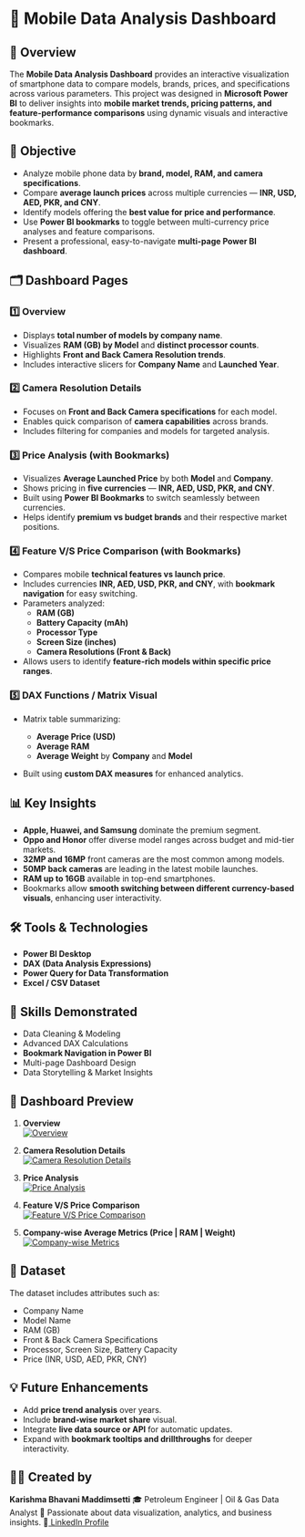 # 📱 Mobile Data Analysis Dashboard 

## 🧭 Overview

The **Mobile Data Analysis Dashboard** provides an interactive visualization of smartphone data to compare models, brands, prices, and specifications across various parameters.
This project was designed in **Microsoft Power BI** to deliver insights into **mobile market trends, pricing patterns, and feature-performance comparisons** using dynamic visuals and interactive bookmarks.


## 🎯 Objective

* Analyze mobile phone data by **brand, model, RAM, and camera specifications**.
* Compare **average launch prices** across multiple currencies — **INR, USD, AED, PKR, and CNY**.
* Identify models offering the **best value for price and performance**.
* Use **Power BI bookmarks** to toggle between multi-currency price analyses and feature comparisons.
* Present a professional, easy-to-navigate **multi-page Power BI dashboard**.



## 🗂️ Dashboard Pages

### 1️⃣ Overview

* Displays **total number of models by company name**.
* Visualizes **RAM (GB) by Model** and **distinct processor counts**.
* Highlights **Front and Back Camera Resolution trends**.
* Includes interactive slicers for **Company Name** and **Launched Year**.


### 2️⃣ Camera Resolution Details

* Focuses on **Front and Back Camera specifications** for each model.
* Enables quick comparison of **camera capabilities** across brands.
* Includes filtering for companies and models for targeted analysis.


### 3️⃣ Price Analysis (with Bookmarks)

* Visualizes **Average Launched Price** by both **Model** and **Company**.
* Shows pricing in **five currencies** — **INR, AED, USD, PKR, and CNY**.
* Built using **Power BI Bookmarks** to switch seamlessly between currencies.
* Helps identify **premium vs budget brands** and their respective market positions.


### 4️⃣ Feature V/S Price Comparison (with Bookmarks)

* Compares mobile **technical features vs launch price**.
* Includes currencies **INR, AED, USD, PKR, and CNY**, with **bookmark navigation** for easy switching.
* Parameters analyzed:
  * **RAM (GB)**
  * **Battery Capacity (mAh)**
  * **Processor Type**
  * **Screen Size (inches)**
  * **Camera Resolutions (Front & Back)**
* Allows users to identify **feature-rich models within specific price ranges**.


### 5️⃣ DAX Functions / Matrix Visual

* Matrix table summarizing:

  * **Average Price (USD)**
  * **Average RAM**
  * **Average Weight** by **Company** and **Model**
* Built using **custom DAX measures** for enhanced analytics.


## 📊 Key Insights

* **Apple, Huawei, and Samsung** dominate the premium segment.
* **Oppo and Honor** offer diverse model ranges across budget and mid-tier markets.
* **32MP and 16MP** front cameras are the most common among models.
* **50MP back cameras** are leading in the latest mobile launches.
* **RAM up to 16GB** available in top-end smartphones.
* Bookmarks allow **smooth switching between different currency-based visuals**, enhancing user interactivity.


## 🛠️ Tools & Technologies

* **Power BI Desktop**
* **DAX (Data Analysis Expressions)**
* **Power Query for Data Transformation**
* **Excel / CSV Dataset**


## 🧩 Skills Demonstrated

* Data Cleaning & Modeling
* Advanced DAX Calculations
* **Bookmark Navigation in Power BI**
* Multi-page Dashboard Design
* Data Storytelling & Market Insights


## 📸 Dashboard Preview

1. **Overview**  
   [![Overview](https://1drv.ms/i/c/0a9c8372bc9e9c41/EaVVqWweLYZEhaiK1_TFSAwBxVTC1NHanfkceHK_zlFhvQ?e=EbmeYw)](https://1drv.ms/i/c/0a9c8372bc9e9c41/EaVVqWweLYZEhaiK1_TFSAwBxVTC1NHanfkceHK_zlFhvQ?e=EbmeYw)

2. **Camera Resolution Details**  
   [![Camera Resolution Details](https://1drv.ms/i/c/0a9c8372bc9e9c41/EZ6PThOvb0lInar52JqTl18BFmiLz9HVL_T1GeggLz_r0w?e=10bwry)](https://1drv.ms/i/c/0a9c8372bc9e9c41/EZ6PThOvb0lInar52JqTl18BFmiLz9HVL_T1GeggLz_r0w?e=10bwry)

3. **Price Analysis**  
   [![Price Analysis](https://1drv.ms/i/c/0a9c8372bc9e9c41/ESGhpVzBeUJIuSq1BeDXK3cB53V2CMzcYj1WWTmJRn4pCQ?e=dzBvHp)](https://1drv.ms/i/c/0a9c8372bc9e9c41/ESGhpVzBeUJIuSq1BeDXK3cB53V2CMzcYj1WWTmJRn4pCQ?e=dzBvHp)

4. **Feature V/S Price Comparison**  
   [![Feature V/S Price Comparison](https://1drv.ms/i/c/0a9c8372bc9e9c41/EeQGVTCWU05GkFXVjRAuTnEBawIlDNib7ghV9h9IJbUR1A?e=vMYuO6)](https://1drv.ms/i/c/0a9c8372bc9e9c41/EeQGVTCWU05GkFXVjRAuTnEBawIlDNib7ghV9h9IJbUR1A?e=vMYuO6)

5. **Company-wise Average Metrics (Price | RAM | Weight)**  
   [![Company-wise Metrics](https://1drv.ms/i/c/0a9c8372bc9e9c41/EUUtV8Wo_tBPjVLOXYc2pgQBPRIG6osA9NpWyAShD1SCPw?e=8NrEWA)](https://1drv.ms/i/c/0a9c8372bc9e9c41/EUUtV8Wo_tBPjVLOXYc2pgQBPRIG6osA9NpWyAShD1SCPw?e=8NrEWA)

## 📁 Dataset

The dataset includes attributes such as:

* Company Name
* Model Name
* RAM (GB)
* Front & Back Camera Specifications
* Processor, Screen Size, Battery Capacity
* Price (INR, USD, AED, PKR, CNY)

## 💡 Future Enhancements

* Add **price trend analysis** over years.
* Include **brand-wise market share** visual.
* Integrate **live data source or API** for automatic updates.
* Expand with **bookmark tooltips and drillthroughs** for deeper interactivity.


## 👩‍💻 Created by

**Karishma Bhavani Maddimsetti**
🎓 Petroleum Engineer | Oil & Gas Data Analyst
📍 Passionate about data visualization, analytics, and business insights.
🔗[ LinkedIn Profile](https://www.linkedin.com/in/karishma-bhavani-maddimsetti-petroleumengineer)

